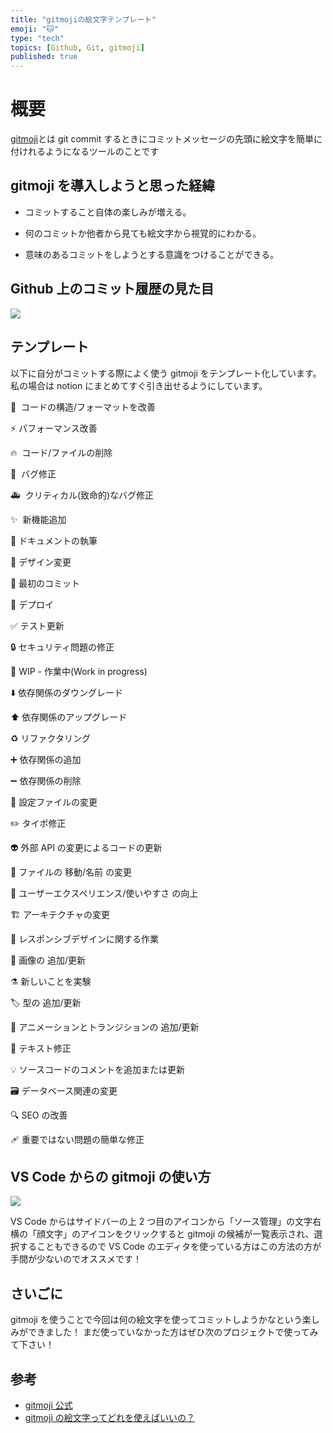 ```yaml
---
title: "gitmojiの絵文字テンプレート"
emoji: "🐱"
type: "tech"
topics: [Github, Git, gitmoji]
published: true
---
```


<h1>概要</h1>

[gitmoji](https://gitmoji.dev/)とは git commit するときにコミットメッセージの先頭に絵文字を簡単に付けれるようになるツールのことです

## gitmoji を導入しようと思った経緯

- コミットすること自体の楽しみが増える。

- 何のコミットか他者から見ても絵文字から視覚的にわかる。

- 意味のあるコミットをしようとする意識をつけることができる。

## Github 上のコミット履歴の見た目

![](https://storage.googleapis.com/zenn-user-upload/ea3a5f80983a-20220514.png)

## テンプレート

以下に自分がコミットする際によく使う gitmoji をテンプレート化しています。
私の場合は notion にまとめてすぐ引き出せるようにしています。

🎨  コードの構造/フォーマットを改善

⚡️ パフォーマンス改善

🔥  コード/ファイルの削除

🐛  バグ修正

🚑  クリティカル(致命的)なバグ修正

✨  新機能追加

📝 ドキュメントの執筆

💄 デザイン変更

🎉 最初のコミット

🚀 デプロイ

✅ テスト更新

🔒 セキュリティ問題の修正

🚧 WIP - 作業中(Work in progress)

⬇️ 依存関係のダウングレード

⬆️ 依存関係のアップグレード

♻️ リファクタリング

➕ 依存関係の追加

➖ 依存関係の削除

🔧 設定ファイルの変更

✏️ タイポ修正

👽 外部 API の変更によるコードの更新

🚚 ファイルの 移動/名前 の変更

🚸 ユーザーエクスペリエンス/使いやすさ の向上

🏗 アーキテクチャの変更

📱 レスポンシブデザインに関する作業

📸 画像の 追加/更新

⚗ 新しいことを実験

🏷️ 型の 追加/更新

💫 アニメーションとトランジションの 追加/更新

💬 テキスト修正

💡 ソースコードのコメントを追加または更新

🗃️ データベース関連の変更

🔍️ SEO の改善

🩹 重要ではない問題の簡単な修正

## VS Code からの gitmoji の使い方

![](https://storage.googleapis.com/zenn-user-upload/259d8f291768-20220513.png)

VS Code からはサイドバーの上 2 つ目のアイコンから「ソース管理」の文字右横の「顔文字」のアイコンをクリックすると gitmoji の候補が一覧表示され、選択することもできるので VS Code のエディタを使っている方はこの方法の方が手間が少ないのでオススメです！

## さいごに

gitmoji を使うことで今回は何の絵文字を使ってコミットしようかなという楽しみができました！
まだ使っていなかった方はぜひ次のプロジェクトで使ってみて下さい！

## 参考

- [gitmoji 公式](https://gitmoji.dev/)
- [gitmoji の絵文字ってどれを使えばいいの？](https://tech-blog.cloud-config.jp/2021-12-21-git-moji-list/#:~:text=gitmoji%E3%81%A8%E3%81%AFgit%20commit,%E3%81%AA%E3%82%8B%E3%83%84%E3%83%BC%E3%83%AB%E3%81%AE%E3%81%93%E3%81%A8%E3%81%A7%E3%81%99%E3%80%82&text=%E3%81%93%E3%82%8C%E3%82%92%E5%B0%8E%E5%85%A5%E3%81%99%E3%82%8B%E3%81%93%E3%81%A8,%E3%81%A7%E3%81%8D%E3%82%8B%E3%82%88%E3%81%86%E3%81%AB%E3%81%AA%E3%82%8A%E3%81%BE%E3%81%99%E3%80%82)
